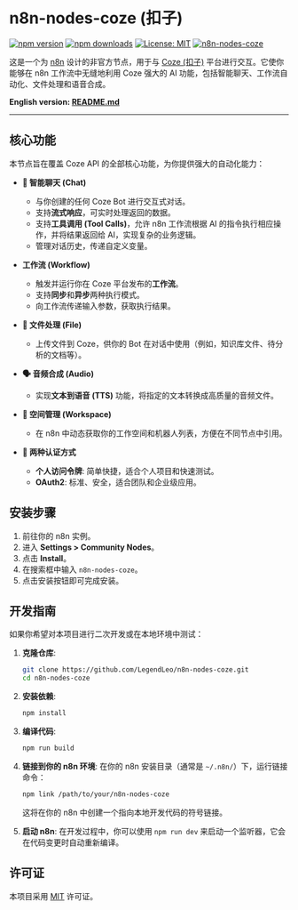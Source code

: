 # n8n-nodes-coze (扣子)

[![npm version](https://img.shields.io/npm/v/n8n-nodes-coze.svg)](https://www.npmjs.com/package/n8n-nodes-coze)
[![npm downloads](https://img.shields.io/npm/dm/n8n-nodes-coze.svg)](https://www.npmjs.com/package/n8n-nodes-coze)
[![License: MIT](https://img.shields.io/badge/License-MIT-yellow.svg)](https://opensource.org/licenses/MIT)
[![n8n-nodes-coze](https://img.shields.io/badge/n8n-nodes-brightgreen.svg)](https://n8n.io)

这是一个为 [n8n](https://n8n.io) 设计的非官方节点，用于与 [Coze (扣子)](https://www.coze.cn/) 平台进行交互。它使你能够在 n8n 工作流中无缝地利用 Coze 强大的 AI 功能，包括智能聊天、工作流自动化、文件处理和语音合成。

**English version: [README.md](./README.md)**

---

## 核心功能

本节点旨在覆盖 Coze API 的全部核心功能，为你提供强大的自动化能力：

*   **🤖 智能聊天 (Chat)**
    *   与你创建的任何 Coze Bot 进行交互式对话。
    *   支持**流式响应**，可实时处理返回的数据。
    *   支持**工具调用 (Tool Calls)**，允许 n8n 工作流根据 AI 的指令执行相应操作，并将结果返回给 AI，实现复杂的业务逻辑。
    *   管理对话历史，传递自定义变量。

*   **工作流 (Workflow)**
    *   触发并运行你在 Coze 平台发布的**工作流**。
    *   支持**同步**和**异步**两种执行模式。
    *   向工作流传递输入参数，获取执行结果。

*   **📁 文件处理 (File)**
    *   上传文件到 Coze，供你的 Bot 在对话中使用（例如，知识库文件、待分析的文档等）。

*   **🗣️ 音频合成 (Audio)**
    *   实现**文本到语音 (TTS)** 功能，将指定的文本转换成高质量的音频文件。

*   **🏢 空间管理 (Workspace)**
    *   在 n8n 中动态获取你的工作空间和机器人列表，方便在不同节点中引用。

*   **🔐 两种认证方式**
    *   **个人访问令牌**: 简单快捷，适合个人项目和快速测试。
    *   **OAuth2**: 标准、安全，适合团队和企业级应用。

## 安装步骤

1.  前往你的 n8n 实例。
2.  进入 **Settings > Community Nodes**。
3.  点击 **Install**。
4.  在搜索框中输入 `n8n-nodes-coze`。
5.  点击安装按钮即可完成安装。

## 开发指南

如果你希望对本项目进行二次开发或在本地环境中测试：

1.  **克隆仓库**:
    ```bash
    git clone https://github.com/LegendLeo/n8n-nodes-coze.git
    cd n8n-nodes-coze
    ```

2.  **安装依赖**:
    ```bash
    npm install
    ```

3.  **编译代码**:
    ```bash
    npm run build
    ```

4.  **链接到你的 n8n 环境**:
    在你的 n8n 安装目录（通常是 `~/.n8n/`）下，运行链接命令：
    ```bash
    npm link /path/to/your/n8n-nodes-coze
    ```
    这将在你的 n8n 中创建一个指向本地开发代码的符号链接。

5.  **启动 n8n**:
    在开发过程中，你可以使用 `npm run dev` 来启动一个监听器，它会在代码变更时自动重新编译。

## 许可证

本项目采用 [MIT](LICENSE.md) 许可证。
